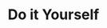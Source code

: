---
  template: 0
  type: "0"
  titre: "Do it Yourself"
  titreMEA: "Do it Yourself"
  surTitre: "Les Ateliers Clem Around the Corner avec Lapeyre"
  tempsLecture: ""
  libelleType: "Texte"
  url: "/c/magazine/inspirations-tendances/DIY-les-ateliers-de-clem-et-lapeyre"
  thematiques: "Déco,Astuces et bricolage"
  piecesHabitation: "Salon,Entrée"
  produits: "Parquet"
  sujets: ""
  tags: ""
  visuelMea: 
    url: "/img/contrib/3035cb15c68035dd/8-Sceno finale 3.jpg"
    alt: "DIY sapin final"
  visuelDesktop: 
    url: "/img/contrib/3035cb15c680356f/0-Header.jpg"
    alt: "header DIY sapin"
  visuelMobile: null
  title: "Do it Yourself"
  permalink: "articles//c/magazine/inspirations-tendances/DIY-les-ateliers-de-clem-et-lapeyre"
  layout: "post"
  lang: "fr-fr"
---